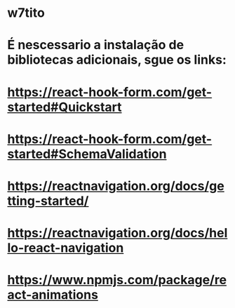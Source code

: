 # w7tito
# É nescessario a instalação de bibliotecas adicionais, sgue os links:
# https://react-hook-form.com/get-started#Quickstart
# https://react-hook-form.com/get-started#SchemaValidation
# https://reactnavigation.org/docs/getting-started/
# https://reactnavigation.org/docs/hello-react-navigation
# https://www.npmjs.com/package/react-animations
